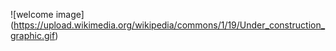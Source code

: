
![welcome image]
(https://upload.wikimedia.org/wikipedia/commons/1/19/Under_construction_graphic.gif)
